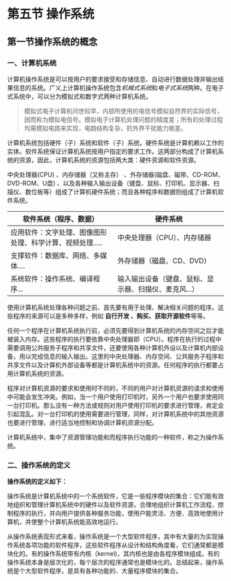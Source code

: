 # 第五节 操作系统

## 第一节操作系统的概念
### 一、计算机系统

  计算机操作系统是可以按用户的要求接受和存储信息、自动进行数据处理并输出结果信息的系统。广义上计算机操作系统包含*机械式系统*和*电子式系统*两种。在电子式系统中，可以分为模拟式和数字式两种计算机系统。
  
>模拟式电子计算机问世较早，内部所使用的电信号模拟自然界的实际信号，因而称为模拟电信号。模拟电子计算机处理问题的精度差；所有的处理过程均需模拟电路来实现，电路结构复杂，抗外界干扰能力极差。

  计算机系统包括硬件（子）系统和软件（子）系统。硬件系统是计算机赖以工作的实体。软件系统保证计算机系统按用户指定的要求工作。这两部分构成了计算机系统的资源，因此，计算机系统的资源包括两大类：硬件资源和软件资源。
  
  中央处理器(CPU) 、内存储器（又称主存） 、外存储器(磁盘、磁带、CD-ROM、DVD-ROM、U盘<USB Flash Disk>) 、以及各种输入输出设备（键盘、鼠标、打印机、显示器、扫描仪、数位板等）组成了计算机硬件系统；而且各种程序和数据则组成了计算机软件系统。

|  软件系统（程序、数据）   | 硬件系统  | 
|  ----  | ----  |
| 应用软件：文字处理、图像图形处理、科学计算、视频处理.....  | 中央处理器（CPU）、内存储器 |
| 支撑软件：数据库、网络、多媒体....  | 外存储器（磁盘、CD、DVD）|
|系统软件：操作系统、编译程序...|输入输出设备（键盘、鼠标、显示器、扫描仪、麦克风...）|
  
  使用计算机系统处理各种问题之前、首先要有用于处理、解决相关问题的程序。这些程序的来源可以是多种多样，例如 **自行开发 、购买、获取开源软件**等等。
  
  任何一个程序在计算机系统执行前，必须先要得到计算机系统的内存空间之后才能被装入内存。这些程序的执行要依靠中央处理器即（CPU）。程序在执行的过程中需要调用公共服务子程序和共享文件，还要使用各种计算机外设以及计算机内部设备，用以完成信息的输入输出。这里的中央处理器、内存空间、公共服务子程序和共享文件以及计算机外部设备等都是计算机系统中的资源。任何程序的执行都要占用计算机系统的资源。
  
  程序对计算机资源的要求和使用时不同的，不同的用户对计算机资源的请求和使用中可能会发生冲突。例如，当一个用户使用打印机时，另外一个用户也要求使用同一台打印机。那么没有一种方法或规则对用户使用打印机的要求进行管理，肯定会引起混乱。对一台打印机的使用需要进行管理，同样，对计算机系统中的其他资源也要进行管理，进行适当地控制和协调计算机资源分配。
  
  计算机系统中，集中了资源管理功能和而程序执行功能的一种软件，称之为操作系统。
  
  
 ### 二、操作系统的定义
  **操作系统的定义如下：**
  
  操作系统是计算机系统中的一个系统软件，它是一些程序模块的集合：它们能有效地组织和管理计算机系统中的硬件以及软件资源，合理地组织计算机工作流程，控制程序的执行，并向用户提供各种服务功能，使用户能灵活、方便、高效地使用计算机，并使整个计算机系统能高效地运行。
  
  从操作系统表现形式来看，操作系统是一个大型软件程序，其中有大量的为实现操作系统各项功能的软件程序，这些软件程序从设计和结构角度看，它们通常都是模块化的。有的操作系统带有内核（kernel)，其内核也是由各程序模块组成。有的操作系统本身是层次化的，每个层次的程序通常也是模块化的。总结起来，操作系统是个大型软件程序，是具有各种功能的、大量程序模块的集合。
  
  
